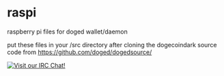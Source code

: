 # raspi

raspberry pi files for doged wallet/daemon

put these files in your /src directory after cloning the dogecoindark source code from https://github.com/doged/dogedsource/

[![Visit our IRC Chat!](https://kiwiirc.com/buttons/irc.freenode.net/dogecoindark.png)](https://kiwiirc.com/client/irc.freenode.net/?nick=doged|?&theme=cli#dogecoindark)
